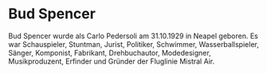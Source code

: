 # Bud Spencer
Bud Spencer wurde als Carlo Pedersoli am 31.10.1929 in Neapel geboren. Es war Schauspieler, Stuntman, Jurist, Politiker, Schwimmer, Wasserballspieler, Sänger, Komponist, Fabrikant, Drehbuchautor, Modedesigner, Musikproduzent, Erfinder und Gründer der Fluglinie Mistral Air.
